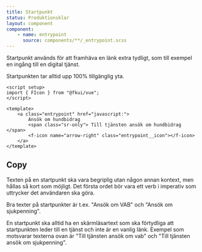 ```yaml
---
title: Startpunkt
status: Produktionsklar
layout: component
component:
    - name: entrypoint
      source: components/**/_entrypoint.scss
---
```


Startpunkt används för att framhäva en länk extra tydligt, som till exempel en ingång till en digital tjänst.

Startpunkten tar alltid upp 100% tillgänglig yta.

```vue
<script setup>
import { FIcon } from "@fkui/vue";
</script>

<template>
    <a class="entrypoint" href="javascript:">
        Ansök om hundbidrag
        <span class="sr-only"> Till tjänsten ansök om hundbidrag </span>
        <f-icon name="arrow-right" class="entrypoint__icon"></f-icon>
    </a>
</template>
```

## Copy

Texten på en startpunkt ska vara begriplig utan någon annan kontext, men hållas så kort som möjligt. Det första ordet bör vara ett verb i imperativ som uttrycker det användaren ska göra.

Bra texter på startpunkter är t.ex. "Ansök om VAB" och "Ansök om sjukpenning".

En startpunkt ska alltid ha en skärmläsartext som ska förtydliga att startpunkten leder till en tjänst och inte är en vanlig länk. Exempel som motsvarar texterna ovan är "Till tjänsten ansök om vab" och "Till tjänsten ansök om sjukpenning".
